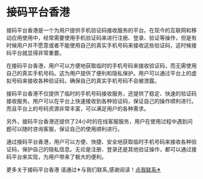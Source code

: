 # 接码平台香港

接码平台香港是一个为用户提供手机验证码接收服务的平台。在现今的互联网和移动应用使用中，经常需要使用手机验证码来进行注册、登录、验证等操作，但是有时候用户并不愿意或者不能使用自己的真实手机号码来接收这些验证码，这时候接码平台就显得非常重要。

在接码平台香港，用户可以方便地获取临时的手机号码来接收验证码，而无需使用自己的真实手机号码。这为用户提供了便利和隐私保护。用户可以通过平台上的虚拟号码来接收各种验证码，确保自己的真实手机号码不会被泄露。

接码平台香港不仅提供了临时的手机号码接收服务，还提供了稳定、快速的验证码接收服务。用户可以在平台上快速接收到各种验证码，保证自己的操作顺利进行。而且平台上的号码资源非常丰富，可以满足用户的各种需求。

另外，接码平台香港还提供了24小时的在线客服服务，用户在使用过程中遇到问题可以随时咨询客服，保证自己的使用顺利进行。

通过接码平台香港，用户可以方便、快捷、安全地获取临时手机号码来接收各种验证码，保护自己的隐私信息。无论是注册、登录还是其他验证操作，都可以通过接码平台来实现，为用户带来了极大的便利。

更多关于接码平台香港 请通过✈与我们联系,感谢阅读！[点我联系✈](https://ac.k02.cc)